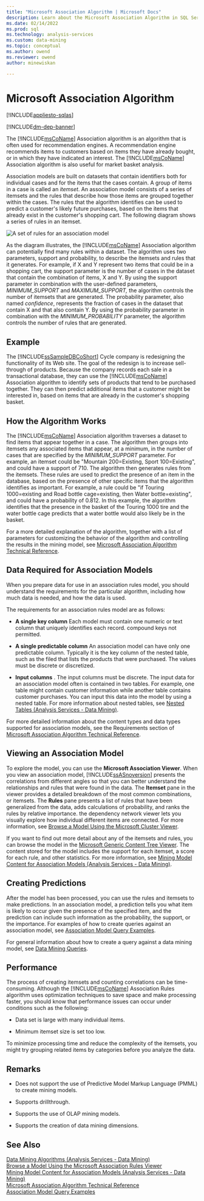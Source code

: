 ```yaml
---
title: "Microsoft Association Algorithm | Microsoft Docs"
description: Learn about the Microsoft Association Algorithm in SQL Server Analysis Services, an algorithm that is often used for recommendation engines.
ms.date: 02/14/2022
ms.prod: sql
ms.technology: analysis-services
ms.custom: data-mining
ms.topic: conceptual
ms.author: owend
ms.reviewer: owend
author: minewiskan

---
```

# Microsoft Association Algorithm
[!INCLUDE[appliesto-sqlas](../includes/appliesto-sqlas.md)]

[!INCLUDE[dm-dep-banner](../includes/dm-dep-banner.md)]

  The [!INCLUDE[msCoName](../includes/msconame-md.md)] Association algorithm is an algorithm that is often used for recommendation engines. A recommendation engine recommends items to customers based on items they have already bought, or in which they have indicated an interest. The [!INCLUDE[msCoName](../includes/msconame-md.md)] Association algorithm is also useful for market basket analysis.   
  
 Association models are built on datasets that contain identifiers both for individual cases and for the items that the cases contain. A group of items in a case is called an *itemset*. An association model consists of a series of itemsets and the rules that describe how those items are grouped together within the cases. The rules that the algorithm identifies can be used to predict a customer's likely future purchases, based on the items that already exist in the customer's shopping cart. The following diagram shows a series of rules in an itemset.  
  
 ![A set of rules for an association model](../../analysis-services/data-mining/media/association.png "A set of rules for an association model")  
  
 As the diagram illustrates, the [!INCLUDE[msCoName](../includes/msconame-md.md)] Association algorithm can potentially find many rules within a dataset. The algorithm uses two parameters, support and probability, to describe the itemsets and rules that it generates. For example, if X and Y represent two items that could be in a shopping cart, the support parameter is the number of cases in the dataset that contain the combination of items, X and Y. By using the support parameter in combination with the user-defined parameters, *MINIMUM_SUPPORT* and *MAXIMUM_SUPPORT,* the algorithm controls the number of itemsets that are generated. The probability parameter, also named *confidence*, represents the fraction of cases in the dataset that contain X and that also contain Y. By using the probability parameter in combination with the *MINIMUM_PROBABILITY* parameter, the algorithm controls the number of rules that are generated.  
  
## Example  
 The [!INCLUDE[ssSampleDBCoShort](../includes/sssampledbcoshort-md.md)] Cycle company is redesigning the functionality of its Web site. The goal of the redesign is to increase sell-through of products. Because the company records each sale in a transactional database, they can use the [!INCLUDE[msCoName](../includes/msconame-md.md)] Association algorithm to identify sets of products that tend to be purchased together. They can then predict additional items that a customer might be interested in, based on items that are already in the customer's shopping basket.  
  
## How the Algorithm Works  
 The [!INCLUDE[msCoName](../includes/msconame-md.md)] Association algorithm traverses a dataset to find items that appear together in a case. The algorithm then groups into itemsets any associated items that appear, at a minimum, in the number of cases that are specified by the *MINIMUM_SUPPORT* parameter. For example, an itemset could be "Mountain 200=Existing, Sport 100=Existing", and could have a support of 710. The algorithm then generates rules from the itemsets. These rules are used to predict the presence of an item in the database, based on the presence of other specific items that the algorithm identifies as important. For example, a rule could be "if Touring 1000=existing and Road bottle cage=existing, then Water bottle=existing", and could have a probability of 0.812. In this example, the algorithm identifies that the presence in the basket of the Touring 1000 tire and the water bottle cage predicts that a water bottle would also likely be in the basket.  
  
 For a more detailed explanation of the algorithm, together with a list of parameters for customizing the behavior of the algorithm and controlling the results in the mining model, see [Microsoft Association Algorithm Technical Reference](../../analysis-services/data-mining/microsoft-association-algorithm-technical-reference.md).  
  
## Data Required for Association Models  
 When you prepare data for use in an association rules model, you should understand the requirements for the particular algorithm, including how much data is needed, and how the data is used.  
  
 The requirements for an association rules model are as follows:  
  
-   **A single key column** Each model must contain one numeric or text column that uniquely identifies each record. compound keys not permitted.  
  
-   **A single predictable column** An association model can have only one predictable column. Typically it is the key column of the nested table, such as the filed that lists the products that were purchased. The values must be discrete or discretized.  
  
-   **Input columns** . The input columns must be discrete. The input data for an association model often is contained in two tables. For example, one table might contain customer information while another table contains customer purchases. You can input this data into the model by using a nested table. For more information about nested tables, see [Nested Tables &#40;Analysis Services - Data Mining&#41;](../../analysis-services/data-mining/nested-tables-analysis-services-data-mining.md).  
  
 For more detailed information about the content types and data types supported for association models, see the Requirements section of [Microsoft Association Algorithm Technical Reference](../../analysis-services/data-mining/microsoft-association-algorithm-technical-reference.md).  
  
## Viewing an Association Model  
 To explore the model, you can use the **Microsoft Association Viewer**. When you view an association model, [!INCLUDE[ssASnoversion](../includes/ssasnoversion-md.md)] presents the correlations from different angles so that you can better understand the relationships and rules that were found in the data. The **Itemset** pane in the viewer provides a detailed breakdown of the most common combinations, or itemsets. The **Rules** pane presents a list of rules that have been generalized from the data, adds calculations of probability, and ranks the rules by relative importance. the dependency network viewer lets you visually explore how individual different items are connected. For more information, see [Browse a Model Using the Microsoft Cluster Viewer](../../analysis-services/data-mining/browse-a-model-using-the-microsoft-cluster-viewer.md).  
  
 If you want to find out more detail about any of the itemsets and rules, you can browse the model in the [Microsoft Generic Content Tree Viewer](../../analysis-services/data-mining/browse-a-model-using-the-microsoft-generic-content-tree-viewer.md). The content stored for the model includes the support for each itemset, a score for each rule, and other statistics. For more information, see [Mining Model Content for Association Models &#40;Analysis Services - Data Mining&#41;](../../analysis-services/data-mining/mining-model-content-for-association-models-analysis-services-data-mining.md).  
  
## Creating Predictions  
 After the model has been processed, you can use the rules and itemsets to make predictions. In an association model, a prediction tells you what item is likely to occur given the presence of the specified item, and the prediction can include such information as the probability, the support, or the importance. For examples of how to create queries against an association model, see [Association Model Query Examples](../../analysis-services/data-mining/association-model-query-examples.md).  
  
 For general information about how to create a query against a data mining model, see [Data Mining Queries](../../analysis-services/data-mining/data-mining-queries.md).  
  
## Performance  
 The process of creating itemsets and counting correlations can be time-consuming. Although the [!INCLUDE[msCoName](../includes/msconame-md.md)] Association Rules algorithm uses optimization techniques to save space and make processing faster, you should know that performance issues can occur under conditions such as the following:  
  
-   Data set is large with many individual items.  
  
-   Minimum itemset size is set too low.  
  
 To minimize processing time and reduce the complexity of the itemsets, you might try grouping related items by categories before you analyze the data.  
  
## Remarks  
  
-   Does not support the use of Predictive Model Markup Language (PMML) to create mining models.  
  
-   Supports drillthrough.  
  
-   Supports the use of OLAP mining models.  
  
-   Supports the creation of data mining dimensions.  
  
## See Also  
 [Data Mining Algorithms &#40;Analysis Services - Data Mining&#41;](../../analysis-services/data-mining/data-mining-algorithms-analysis-services-data-mining.md)   
 [Browse a Model Using the Microsoft Association Rules Viewer](../../analysis-services/data-mining/browse-a-model-using-the-microsoft-association-rules-viewer.md)   
 [Mining Model Content for Association Models &#40;Analysis Services - Data Mining&#41;](../../analysis-services/data-mining/mining-model-content-for-association-models-analysis-services-data-mining.md)   
 [Microsoft Association Algorithm Technical Reference](../../analysis-services/data-mining/microsoft-association-algorithm-technical-reference.md)   
 [Association Model Query Examples](../../analysis-services/data-mining/association-model-query-examples.md)  
  
  
